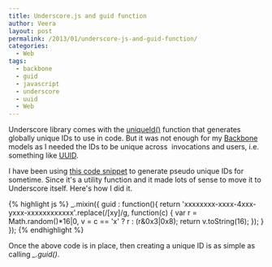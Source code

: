 ```yaml
---
title: Underscore.js and guid function
author: Veera
layout: post
permalink: /2013/01/underscore-js-and-guid-function/
categories:
  - Web
tags:
  - backbone
  - guid
  - javascript
  - underscore
  - uuid
  - Web
---
```


Underscore library comes with the [uniqueId()][1] function that generates globally unique IDs to use in code. But it was not enough for my [Backbone][2] models as I needed the IDs to be unique across  invocations and users, i.e. something like [UUID][3].

 [1]: http://underscorejs.org/#uniqueId "UniqueId function to generate globally unique IDs"
 [2]: http://veerasundar.com/blog/2012/01/backbone-js-hello-world-tutorial/ "Backbone JS Hello World"
 [3]: http://en.wikipedia.org/wiki/Universally_unique_identifier "Universally unique identifier"

I have been using [this code snippet][4] to generate pseudo unique IDs for sometime. Since it's a utility function and it made lots of sense to move it to Underscore itself. Here's how I did it.

 [4]: http://stackoverflow.com/a/2117523/42372 "guid in JavaScript"

  {% highlight js %}
    _.mixin({
        guid : function(){
          return 'xxxxxxxx-xxxx-4xxx-yxxx-xxxxxxxxxxxx'.replace(/[xy]/g, function(c) {
            var r = Math.random()*16|0, v = c == 'x' ? r : (r&0x3|0x8);
            return v.toString(16);
          });
        }
      });
  {% endhighlight %}

Once the above code is in place, then creating a unique ID is as simple as calling *_.guid()*.
